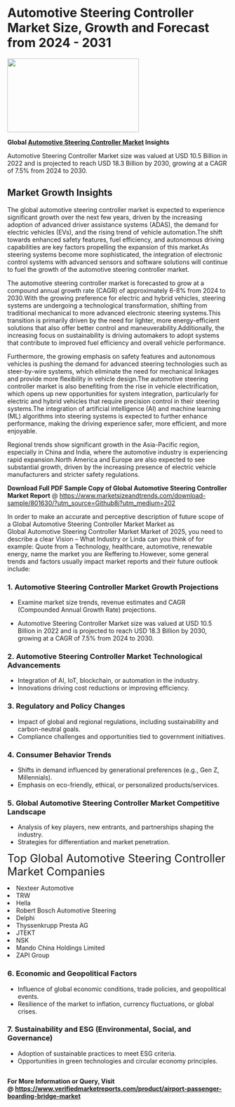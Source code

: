 <H1>Automotive Steering Controller Market Size, Growth and Forecast from 2024 - 2031</H1><img class="aligncenter size-medium wp-image-584254" src="https://thirdeyenews.in/wp-content/uploads/2024/09/Global-Market-Research-300x168.jpeg" alt="" width="300" height="168" /><p><strong>Global&nbsp;<a href="https://www.marketsizeandtrends.com/download-sample/801630/?utm_source=Github8j?utm_medium=202">Automotive Steering Controller Market</a> Insights</strong></p><p>Automotive Steering Controller Market size was valued at USD 10.5 Billion in 2022 and is projected to reach USD 18.3 Billion by 2030, growing at a CAGR of 7.5% from 2024 to 2030.</p><p><h2>Market Growth Insights</h2> <p>The global automotive steering controller market is expected to experience significant growth over the next few years, driven by the increasing adoption of advanced driver assistance systems (ADAS), the demand for electric vehicles (EVs), and the rising trend of vehicle automation.The shift towards enhanced safety features, fuel efficiency, and autonomous driving capabilities are key factors propelling the expansion of this market.As steering systems become more sophisticated, the integration of electronic control systems with advanced sensors and software solutions will continue to fuel the growth of the automotive steering controller market.</p> <p>The automotive steering controller market is forecasted to grow at a compound annual growth rate (CAGR) of approximately 6-8% from 2024 to 2030.With the growing preference for electric and hybrid vehicles, steering systems are undergoing a technological transformation, shifting from traditional mechanical to more advanced electronic steering systems.This transition is primarily driven by the need for lighter, more energy-efficient solutions that also offer better control and maneuverability.Additionally, the increasing focus on sustainability is driving automakers to adopt systems that contribute to improved fuel efficiency and overall vehicle performance.</p> <p>Furthermore, the growing emphasis on safety features and autonomous vehicles is pushing the demand for advanced steering technologies such as steer-by-wire systems, which eliminate the need for mechanical linkages and provide more flexibility in vehicle design.The automotive steering controller market is also benefiting from the rise in vehicle electrification, which opens up new opportunities for system integration, particularly for electric and hybrid vehicles that require precision control in their steering systems.The integration of artificial intelligence (AI) and machine learning (ML) algorithms into steering systems is expected to further enhance performance, making the driving experience safer, more efficient, and more enjoyable.</p> <p>Regional trends show significant growth in the Asia-Pacific region, especially in China and India, where the automotive industry is experiencing rapid expansion.North America and Europe are also expected to see substantial growth, driven by the increasing presence of electric vehicle manufacturers and stricter safety regulations.</p> <p><span class=""><strong>Download Full PDF Sample Copy of Global Automotive Steering Controller Market Report</strong> @ <a href="https://www.marketsizeandtrends.com/download-sample/801630/?utm_source=Github8j?utm_medium=202" target="_blank">https://www.marketsizeandtrends.com/download-sample/801630/?utm_source=Github8j?utm_medium=202</a></span></p><p>In order to make an accurate and perceptive description of future scope of a Global&nbsp;Automotive Steering Controller Market Market as Global&nbsp;Automotive Steering Controller Market Market of 2025, you need to describe a clear Vision &ndash; What Industry or Linda can you think of for example: Quote from a Technology, healthcare, automotive, renewable energy, name the market you are Reffering to.However, some general trends and factors usually impact market reports and their future outlook include:</p><h3>1.&nbsp;<strong>Automotive Steering Controller Market Growth Projections</strong></h3><ul><li>Examine market size trends, revenue estimates and CAGR (Compounded Annual Growth Rate) projections.</li><li><p>Automotive Steering Controller Market size was valued at USD 10.5 Billion in 2022 and is projected to reach USD 18.3 Billion by 2030, growing at a CAGR of 7.5% from 2024 to 2030.</p></li></ul><h3>2.&nbsp;<strong>Automotive Steering Controller Market Technological Advancements</strong></h3><ul><li>Integration of AI, IoT, blockchain, or automation in the industry.</li><li>Innovations driving cost reductions or improving efficiency.</li></ul><h3>3.&nbsp;<strong>Regulatory and Policy Changes</strong></h3><ul><li>Impact of global and regional regulations, including sustainability and carbon-neutral goals.</li><li>Compliance challenges and opportunities tied to government initiatives.</li></ul><h3>4.&nbsp;<strong>Consumer Behavior Trends</strong></h3><ul><li>Shifts in demand influenced by generational preferences (e.g., Gen Z, Millennials).</li><li>Emphasis on eco-friendly, ethical, or personalized products/services.</li></ul><h3>5.&nbsp;<strong>Global Automotive Steering Controller Market Competitive Landscape</strong></h3><ul><li>Analysis of key players, new entrants, and partnerships shaping the industry.</li><li>Strategies for differentiation and market penetration.</li></ul><p data-pm-slice="1 1 []"><span style="color: inherit; font-family: inherit; font-size: 25px;">Top Global Automotive Steering Controller Market Companies</span></p><div class="" data-test-id=""><p><li>Nexteer Automotive</li><li> TRW</li><li> Hella</li><li> Robert Bosch Automotive Steering</li><li> Delphi</li><li> Thyssenkrupp Presta AG</li><li> JTEKT</li><li> NSK</li><li> Mando China Holdings Limited</li><li> ZAPI Group</li></p></div><h3>6.&nbsp;<strong>Economic and Geopolitical Factors</strong></h3><ul><li>Influence of global economic conditions, trade policies, and geopolitical events.</li><li>Resilience of the market to inflation, currency fluctuations, or global crises.</li></ul><h3>7.&nbsp;<strong>Sustainability and ESG (Environmental, Social, and Governance)</strong></h3><ul><li>Adoption of sustainable practices to meet ESG criteria.</li><li>Opportunities in green technologies and circular economy principles.</li></ul><h2><strong style="font-size: 14px;">For More Information or Query, Visit @&nbsp;</strong><a style="background-color: #ffffff; font-size: 14px;" href="https://www.marketsizeandtrends.com/report/automotive-steering-controller-market/" target="_blank">https://www.verifiedmarketreports.com/product/airport-passenger-boarding-bridge-market</a></h2>